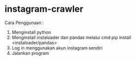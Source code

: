 # instagram-crawler
Cara Penggunaan :
1. Menginstall python
2. Menginstall instaloader dan pandas melalui cmd pip install <instaloader/pandas>
3. Log in menggunakan akun instagram sendiri
4. Jalankan program
